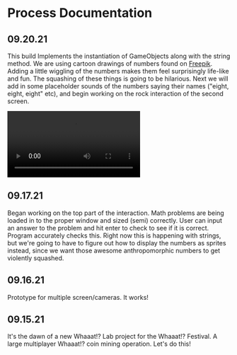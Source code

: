 # Process Documentation

## 09.20.21
This build Implements the instantiation of GameObjects along with the string method.
We are using cartoon drawings of numbers found on [Freepik](https://www.freepik.com/free-vector/cartoon-number-collection-with-characters_2310808.html).
Adding a little wiggling of the numbers makes them feel surprisingly life-like and fun. The squashing of these things is going to be hilarious.
Next we will add in some placeholder sounds of the numbers saying their names ("eight, eight, eight" etc), and begin working on the rock interaction of the second screen.

![initial gameplay video of number interaction](/media/gameplay_0.mov "Maths")

## 09.17.21
Began working on the top part of the interaction. Math problems are being loaded in to the proper window and sized (semi) correctly.
User can input an answer to the problem and hit enter to check to see if it is correct. Program accurately checks this. 
Right now this is happening with strings, but we're going to have to figure out how to display the numbers as sprites instead, since we want those awesome anthropomorphic numbers to get violently squashed.

## 09.16.21
Prototype for multiple screen/cameras. It works!

## 09.15.21
It's the dawn of a new Whaaat!? Lab  project for the Whaaat!? Festival. A large multiplayer Whaaat!? coin mining operation. Let's do this!